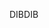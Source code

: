 <span data-ttu-id="5aa93-101">DIB</span><span class="sxs-lookup"><span data-stu-id="5aa93-101">DIB</span></span>